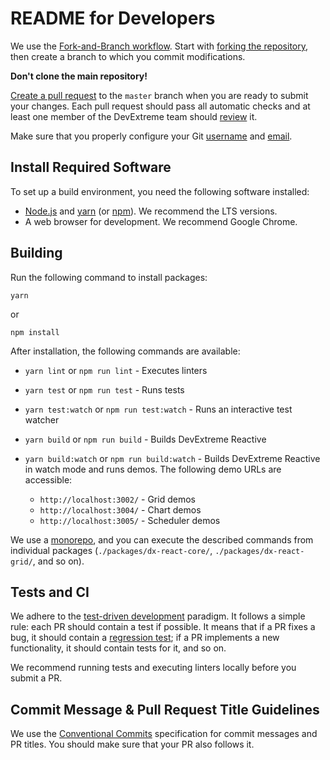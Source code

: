 # README for Developers

We use the [Fork-and-Branch workflow](http://blog.scottlowe.org/2015/01/27/using-fork-branch-git-workflow/). Start with [forking the repository](https://help.github.com/articles/fork-a-repo/), then create a branch to which you commit modifications.

**Don't clone the main repository!**

[Create a pull request](https://help.github.com/articles/creating-a-pull-request-from-a-fork/) to the `master` branch when you are ready to submit your changes. Each pull request should pass all automatic checks and at least one member of the DevExtreme team should [review](https://help.github.com/articles/about-pull-request-reviews/) it.

Make sure that you properly configure your Git [username](https://help.github.com/articles/setting-your-username-in-git) and [email](https://help.github.com/articles/setting-your-email-in-git).

## Install Required Software

To set up a build environment, you need the following software installed:

- [Node.js](https://nodejs.org/en/download/) and [yarn](https://yarnpkg.com/en/) (or [npm](https://www.npmjs.com/get-npm)). We recommend the LTS versions.
- A web browser for development. We recommend Google Chrome.

## Building

Run the following command to install packages:

    yarn
    
or

    npm install

After installation, the following commands are available:

- `yarn lint` or `npm run lint` - Executes linters
- `yarn test` or `npm run test` - Runs tests
- `yarn test:watch` or `npm run test:watch` - Runs an interactive test watcher
- `yarn build`  or `npm run build` - Builds DevExtreme Reactive
- `yarn build:watch`  or `npm run build:watch` - Builds DevExtreme Reactive in watch mode and runs demos. The following demo URLs are accessible:

  - `http://localhost:3002/` - Grid demos
  - `http://localhost:3004/` - Chart demos
  - `http://localhost:3005/` - Scheduler demos

We use a [monorepo](https://en.wikipedia.org/wiki/Monorepo), and you can execute the described commands from individual packages (`./packages/dx-react-core/`, `./packages/dx-react-grid/`, and so on).

## Tests and CI

We adhere to the [test-driven development](https://en.wikipedia.org/wiki/Test-driven_development) paradigm. It follows a simple rule: each PR should contain a test if possible. It means that if a PR fixes a bug, it should contain a [regression test](https://en.wikipedia.org/wiki/Regression_testing); if a PR implements a new functionality, it should contain tests for it, and so on.

We recommend running tests and executing linters locally before you submit a PR.

## Commit Message & Pull Request Title Guidelines

We use the [Conventional Commits](https://www.conventionalcommits.org) specification for commit messages and PR titles. You should make sure that your PR also follows it.
